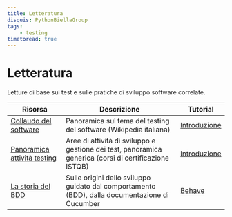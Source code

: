 ```yaml
---
title: Letteratura
disquis: PythonBiellaGroup
tags:
    - testing
timetoread: true
---
```


# Letteratura

Letture di base sui test e sulle pratiche di sviluppo software correlate.

| Risorsa                                       | Descrizione                                                                                           | Tutorial                |
|-----------------------------------------------|-------------------------------------------------------------------------------------------------------|-------------------------|
| [Collaudo del software][wikipedia:testing]    | Panoramica sul tema del testing del software (Wikipedia italiana)                                     | [Introduzione][t:intro] |
| [Panoramica attività testing][istqb:overview] | Aree di attività di sviluppo e gestione dei test, panoramica generica (corsi di certificazione ISTQB) | [Introduzione][t:intro] |
| [La storia del BDD][cucumber:history]         | Sulle origini dello sviluppo guidato dal comportamento (BDD), dalla documentazione di Cucumber        | [Behave][t:behave]      |

[wikipedia:testing]: https://it.wikipedia.org/wiki/Collaudo_del_software
[istqb:overview]: https://www.istqb.org/about-us/what-we-do
[cucumber:history]: https://cucumber.io/docs/bdd/history/

[t:intro]: ../tutorial/intro.md
[t:behave]: ../tutorial/behave.md
